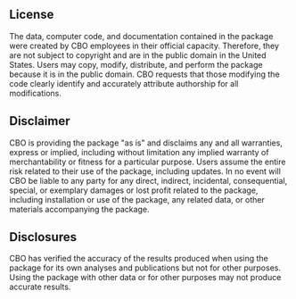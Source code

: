## License

The data, computer code, and documentation contained in the package were created by CBO employees in their official capacity. Therefore, they are not subject to copyright and are in the public domain in the United States. Users may copy, modify, distribute, and perform the package because it is in the public domain. CBO requests that those modifying the code clearly identify and accurately attribute authorship for all modifications.

## Disclaimer

CBO is providing the package "as is" and disclaims any and all warranties, express or implied, including without limitation any implied warranty of merchantability or fitness for a particular purpose. Users assume the entire risk related to their use of the package, including updates. In no event will CBO be liable to any party for any direct, indirect, incidental, consequential, special, or exemplary damages or lost profit related to the package, including installation or use of the package, any related data, or other materials accompanying the package.

## Disclosures

CBO has verified the accuracy of the results produced when using the package for its own analyses and publications but not for other purposes. Using the package with other data or for other purposes may not produce accurate results.
